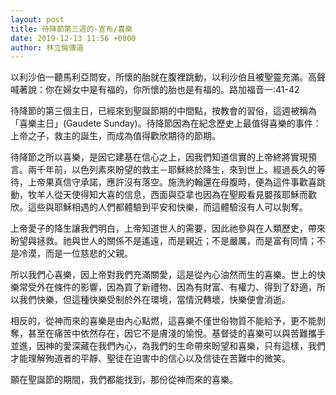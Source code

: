 ```yaml
---
layout: post
title: 待降節第三週的-宣布/喜樂
date: 2019-12-13 11:56 +0800
author: 林立倫傳道
---
```


以利沙伯一聽馬利亞問安，所懷的胎就在腹裡跳動，以利沙伯且被聖靈充滿。高聲喊著說：你在婦女中是有福的，你所懷的胎也是有福的。路加福音一:41-42

待降節的第三個主日，已經來到聖誕節期的中間點，按教會的習俗，這週被稱為「喜樂主日」(Gaudete Sunday)。待降節因為在紀念歷史上最值得喜樂的事件：上帝之子，救主的誕生，而成為值得歡欣期待的節期。

待降節之所以喜樂，是因它建基在信心之上，因我們知道信實的上帝終將實現預言。兩千年前，以色列素來盼望的救主－耶穌終於降生，來到世上。經過長久的等待，上帝果真信守承諾，應許沒有落空。施洗約翰還在母腹時，便為這件事歡喜跳動，牧羊人從天使得知大喜的信息，西面與亞拿也因為在聖殿看見嬰孩耶穌而歡欣。這些與耶穌相遇的人們都體驗到平安和快樂，而這體驗沒有人可以剝奪。

上帝愛子的降生讓我們明白，上帝知道世人的需要，因此祂參與在人類歷史，帶來盼望與拯救。祂與世人的關係不是遙遠，而是親近；不是嚴厲，而是富有同情；不是冷漠，而是一位慈悲的父親。

所以我們心喜樂，因上帝對我們充滿關愛，這是從內心油然而生的喜樂。世上的快樂常受外在條件的影響，因為買了新禮物、因為有財富、有權力、得到了舒適，所以我們快樂，但這種快樂受制於外在環境，當情況轉壞，快樂便會消逝。

相反的，從神而來的喜樂是由內心點燃，這喜樂不僅世俗物質不能給予，更不能剝奪，甚至在痛苦中依然存在，因它不是膚淺的愉悅。基督徒的喜樂可以與苦難攜手並進，因神的愛深藏在我們內心，為我們的生命帶來盼望和喜樂，只有這樣，我們才能理解殉道者的平靜、聖徒在迫害中的信心以及信徒在苦難中的微笑。

願在聖誕節的期間，我們都能找到，那份從神而來的喜樂。
